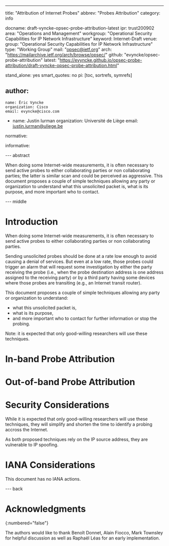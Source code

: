---
title: "Attribution of Internet Probes"
abbrev: "Probes Attribution"
category: info

docname: draft-vyncke-opsec-probe-attribution-latest
ipr: trust200902
area: "Operations and Management"
workgroup: "Operational Security Capabilities for IP Network Infrastructure"
keyword: Internet-Draft
venue:
  group: "Operational Security Capabilities for IP Network Infrastructure"
  type: "Working Group"
  mail: "opsec@ietf.org"
  arch: "https://mailarchive.ietf.org/arch/browse/opsec/"
  github: "evyncke/opsec-probe-attribution"
  latest: "https://evyncke.github.io/opsec-probe-attribution/draft-vyncke-opsec-probe-attribution.html"

stand_alone: yes
smart_quotes: no
pi: [toc, sortrefs, symrefs]

author:
 -
    name: Ëric Vyncke
    organization: Cisco
    email: evyncke@cisco.com
  -
    name: Justin Iurman
    organization: Université de Liège
    email: justin.iurman@uliege.be

normative:

informative:


--- abstract

When doing some Internet-wide measurements, it is often necessary to send active probes to either collaborating parties or non collaborating parties; the latter is similar scan and could be perceived as aggressive. This document proposes a couple of simple techniques allowing any party or organization to understand what this unsolicited packet is, what is its purpose, and more important who to contact.


--- middle

# Introduction

When doing some Internet-wide measurements, it is often necessary to send active probes to either collaborating parties or non collaborating parties.

Sending unsolicited probes should be done at a rate low enough to avoid causing a denial of services. But even at a low rate, those probes could trigger an alarm that will request some investigation by either the party receiving the probe (i.e., when the probe destination address is one address assigned to the receiving party) or by a third party having some devices where those probes are transiting (e.g., an Internet transit router).

This document proposes a couple of simple techniques allowing any party or organization to understand: 
- what this unsolicited packet is, 
- what is its purpose, 
- and more important who to contact for further information or stop the probing.

Note: it is expected that only good-willing researchers will use these techniques.

# In-band Probe Attribution

# Out-of-band Probe Attribution

# Security Considerations

While it is expected that only good-willing researchers will use these techniques, they will simplify and shorten the time to identify a probing accross the Internet.

As both proposed techniques rely on the IP source address, they are vulnerable to IP spoofing.


# IANA Considerations

This document has no IANA actions.


--- back

# Acknowledgments
{:numbered="false"}

The authors would like to thank Benoît Donnet, Alain Fiocco, Mark Townsley for helpful discussion as well as Raphaël Léas for an early implementation.
